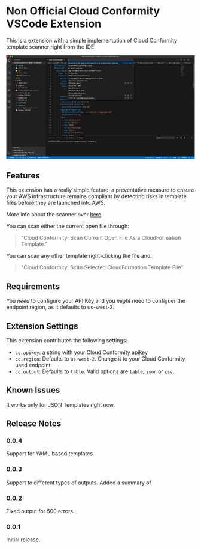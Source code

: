 # Non Official Cloud Conformity VSCode Extension

This is a extension with a simple implementation of Cloud Conformity template scanner right from the IDE.

![Extension working on VSCode](extension.gif)

## Features

This extension has a really simple feature: a preventative measure to ensure your AWS infrastructure remains compliant by detecting risks in template files before they are launched into AWS.

More info about the scanner over [here](https://github.com/cloudconformity/documentation-api/blob/master/TemplateScanner.md).

You can scan either the current open file through:
> "Cloud Conformity: Scan Current Open File As a CloudFormation Template."

You can scan any other template right-clicking the file and:
> "Cloud Conformity: Scan Selected CloudFormation Template File"

## Requirements

You *need* to configure your API Key and you *might* need to configuer the endpoint region, as it defaults to us-west-2. 

## Extension Settings

This extension contributes the following settings:

* `cc.apikey`: a string with your Cloud Conformity apikey
* `cc.region`: Defaults to `us-west-2`. Change it to your Cloud Conformity used endpoint. 
* `cc.output`: Defaults to `table`. Valid options are `table`, `json` or `csv`. 

## Known Issues

It works only for JSON Templates right now.

## Release Notes

### 0.0.4

Support for YAML based templates.

### 0.0.3

Support to different types of outputs. Added a summary of 

### 0.0.2

Fixed output for 500 errors.

### 0.0.1

Initial release.
